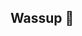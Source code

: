 ## Wassup 👋

<!--
**Enzo-P-Horta/Enzo-P-Horta** is a ✨ _special_ ✨ repository because its `README.md` (this file) appears on your GitHub profile.

Here are some ideas to get you started:

- 🔭 I’m currently working on school.
- 🌱 I’m currently learning javascript, html and css.
- 👯 I’m looking to collaborate on front-end-development.
- 🤔 I’m looking for help with my project.
- 💬 Ask me about javascript.
- 📫 How to reach me: discord, username is Enzios.
- 😄 Pronouns: He/Him.
- ⚡ Fun fact: I'm goated.
-->
